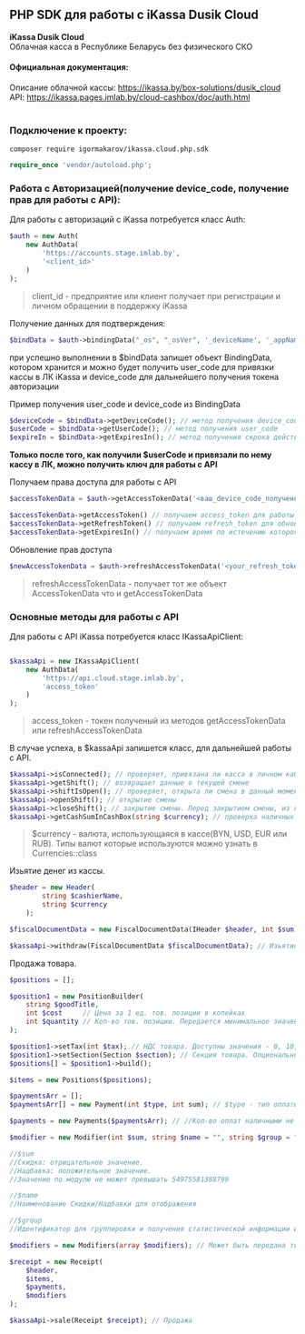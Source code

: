 ## PHP SDK для работы с iKassa Dusik Cloud

<b>iKassa Dusik Cloud</b></br>
Облачная касса в Республике Беларусь без физического СКО</br>

#### Официальная документация:
Описание облачной кассы: https://ikassa.by/box-solutions/dusik_cloud </br>
API: https://ikassa.pages.imlab.by/cloud-cashbox/doc/auth.html</br></br>

### Подключение к проекту:
```cli
composer require igormakarov/ikassa.cloud.php.sdk
```
```php
require_once 'vendor/autoload.php';
```

### Работа с Авторизацией(получение device_code, получение прав для работы с API):

Для работы с авторизаций с iKassa потребуется класс Auth:
```php
$auth = new Auth(
    new AuthData(
        'https://accounts.stage.imlab.by',
        '<client_id>'
    )
);
```
> client_id - предприятие или клиент получает при регистрации и личном обращении в поддержку iKassa

Получение данных для подтверждения:
```php
$bindData = $auth->bindingData("_os", "_osVer", '_deviceName', '_appName');
```
при успешно выполнении в $bindData запишет объект BindingData, котором хранится и можно будет получить user_code для привязки кассы в ЛК iKassa 
и device_code для дальнейшего получения токена авторизации 

Пример получения user_code и device_code из BindingData
```php 
$deviceCode = $bindData->getDeviceCode(); // метод получения device_code
$userCode = $bindData->getUserCode(); // метод получения user_code
$expireIn = $bindData->getExpiresIn(); // метод получения скрока действия user_code для привязки кассы в ЛК 
```

<b>Только после того, как получили $userCode и привязали по нему кассу в ЛК, можно получить ключ для работы с API</b> 

Получаем права доступа для работы с API

```php
$accessTokenData = $auth->getAccessTokenData('<ваш_device_code_полученный_выше>');

$accessTokenData->getAccessToken() // получаем access_token для работы с API
$accessTokenData->getRefreshToken() // получаем refresh_token для обновления access_token через expire_in времени
$accessTokenData->getExpiresIn() // получаем время по истечению которого нужно обновить access_token,
```
Обновление прав доступа
    
```php
$newAccessTokenData = $auth->refreshAccessTokenData('<your_refresh_token>') //your_refresh_token - токен получены с помощью $accessTokenData->getRefreshToken() ранее
```

> refreshAccessTokenData - получает тот же объект AccessTokenData что и getAccessTokenData


### Основные методы для работы с API 

Для работы с API iKassa потребуется класс IKassaApiClient:
```php

$kassaApi = new IKassaApiClient(
    new AuthData(
        'https://api.cloud.stage.imlab.by',
        'access_token'
    )
);
```
> access_token - токен полученый из методов getAccessTokenData или refreshAccessTokenData

В случае успеха, в $kassaApi запишется класс, для дальнейшей работы с API.

```php
$kassaApi->isConnected(); // проверяет, привязана ли касса в личном кабинете iKassa.
$kassaApi->getShift(); // возвращает данные о текущей смене
$kassaApi->shiftIsOpen(); // проверяет, открыта ли смена в данный момент
$kassaApi->openShift(); // открытие смены
$kassaApi->closeShift(); // закрытие смены. Перед закрытием смены, из кассы обязательно должна быть изьяты все наличные.
$kassaApi->getCashSumInCashBox(string $currency); // проверка наличных средств в кассе
```
> $currency - валюта, использующаяся в кассе(BYN, USD, EUR или RUB). Типы валют которые используются можно узнать в Currencies::class

Изьятие денег из кассы.

```php
$header = new Header(
        string $cashierName,
        string $currency
    );

$fiscalDocumentData = new FiscalDocumentData(IHeader $header, int $sum);    

$kassaApi->withdraw(FiscalDocumentData $fiscalDocumentData); // Изьятие. Обязательно нужно выполнят перед закрытием смены, если есть наличка в кассе.
```

Продажа товара.

```php
$positions = [];

$position1 = new PositionBuilder(
    string $goodTitle,
    int $cost     // Цена за 1 ед. тов. позиции в копейках
    int $quantity // Кол-во тов. позиции. Передается минимальное значение с учетом 3х знаков после запятой. Например: 1.000 (1 штука) = 1000. 1.234 (1 кг 234 г) = 1234.
);

$position1->setTax(int $tax); // НДС товара. Доступны значения - 0, 10, 20, 25
$position1->setSection(Section $section); // Секция товара. Опциональное поле. Принимает обьект Section(int $code, string $name)
$positions[] = $position1->build();  

$items = new Positions($positions);

$paymentsArr = [];
$paymentsArr[] = new Payment(int $type, int sum); // $type - тип оплаты. 0 - Безнал, 1 - Наличные. 2 - др. способы. 

$payments = new Payments($paymentsArr); // //Кол-во оплат наличными не может быть больше 1 штуки

$modifier = new Modifier(int $sum, string $name = "", string $group = "") // Модификаторы цены (скидки/надбавки). Опциональное поле. 

//$sum
//Скидка: отрицательное значение.
//Надбавка: положительное значение.
//Значение по модулю не может превышать 54975581388799

//$name
//Наименование Скидки/Надбавки для отображения

//$group
//Идентификатор для группировки и получения статистической информации из внешнего ПО: бух. учет, ТУ и др.

$modifiers = new Modifiers(array $modifiers); // Может быть передана только 1 скидка и 1 надбавка.

$receipt = new Receipt(
    $header,
    $items,
    $payments,
    $modifiers
);

$kassaApi->sale(Receipt $receipt); // Продажа
```